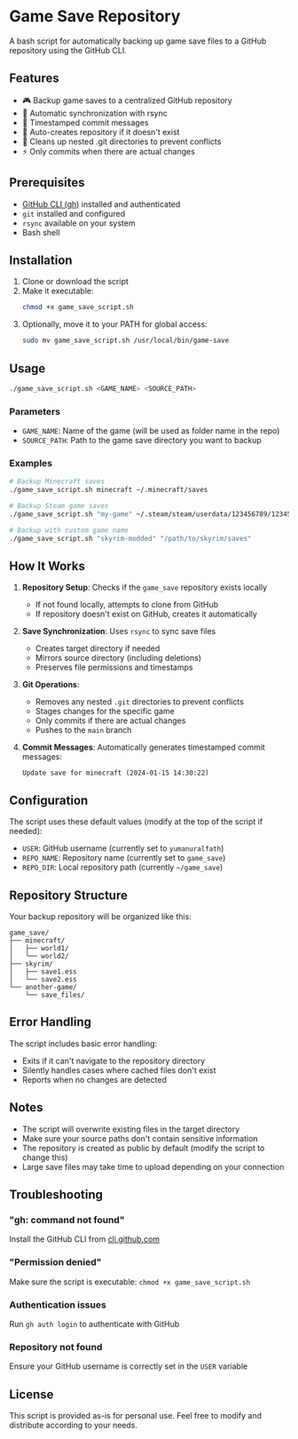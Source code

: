 # Game Save Repository

A bash script for automatically backing up game save files to a GitHub repository using the GitHub CLI.

## Features

- 🎮 Backup game saves to a centralized GitHub repository
- 🔄 Automatic synchronization with rsync
- 📝 Timestamped commit messages
- 🚀 Auto-creates repository if it doesn't exist
- 🧹 Cleans up nested .git directories to prevent conflicts
- ⚡ Only commits when there are actual changes

## Prerequisites

- [GitHub CLI (gh)](https://cli.github.com/) installed and authenticated
- `git` installed and configured
- `rsync` available on your system
- Bash shell

## Installation

1. Clone or download the script
2. Make it executable:
   ```bash
   chmod +x game_save_script.sh
   ```
3. Optionally, move it to your PATH for global access:
   ```bash
   sudo mv game_save_script.sh /usr/local/bin/game-save
   ```

## Usage

```bash
./game_save_script.sh <GAME_NAME> <SOURCE_PATH>
```

### Parameters

- `GAME_NAME`: Name of the game (will be used as folder name in the repo)
- `SOURCE_PATH`: Path to the game save directory you want to backup

### Examples

```bash
# Backup Minecraft saves
./game_save_script.sh minecraft ~/.minecraft/saves

# Backup Steam game saves
./game_save_script.sh "my-game" ~/.steam/steam/userdata/123456789/12345/remote

# Backup with custom game name
./game_save_script.sh "skyrim-modded" "/path/to/skyrim/saves"
```

## How It Works

1. **Repository Setup**: Checks if the `game_save` repository exists locally
   - If not found locally, attempts to clone from GitHub
   - If repository doesn't exist on GitHub, creates it automatically

2. **Save Synchronization**: Uses `rsync` to sync save files
   - Creates target directory if needed
   - Mirrors source directory (including deletions)
   - Preserves file permissions and timestamps

3. **Git Operations**: 
   - Removes any nested `.git` directories to prevent conflicts
   - Stages changes for the specific game
   - Only commits if there are actual changes
   - Pushes to the `main` branch

4. **Commit Messages**: Automatically generates timestamped commit messages:
   ```
   Update save for minecraft (2024-01-15 14:30:22)
   ```

## Configuration

The script uses these default values (modify at the top of the script if needed):

- `USER`: GitHub username (currently set to `yumanuralfath`)
- `REPO_NAME`: Repository name (currently set to `game_save`)
- `REPO_DIR`: Local repository path (currently `~/game_save`)

## Repository Structure

Your backup repository will be organized like this:

```
game_save/
├── minecraft/
│   ├── world1/
│   └── world2/
├── skyrim/
│   ├── save1.ess
│   └── save2.ess
└── another-game/
    └── save_files/
```

## Error Handling

The script includes basic error handling:
- Exits if it can't navigate to the repository directory
- Silently handles cases where cached files don't exist
- Reports when no changes are detected

## Notes

- The script will overwrite existing files in the target directory
- Make sure your source paths don't contain sensitive information
- The repository is created as public by default (modify the script to change this)
- Large save files may take time to upload depending on your connection

## Troubleshooting

### "gh: command not found"
Install the GitHub CLI from [cli.github.com](https://cli.github.com/)

### "Permission denied"
Make sure the script is executable: `chmod +x game_save_script.sh`

### Authentication issues
Run `gh auth login` to authenticate with GitHub

### Repository not found
Ensure your GitHub username is correctly set in the `USER` variable

## License

This script is provided as-is for personal use. Feel free to modify and distribute according to your needs.